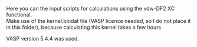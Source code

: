 Here you can the input scripts for calculations using the vdw-DF2 XC functional. \
Make use of the kernel.bindat file (VASP licence needed, so I do not place it in this folder), because calculating this kernel takes a few hours

VASP version 5.4.4 was used.
